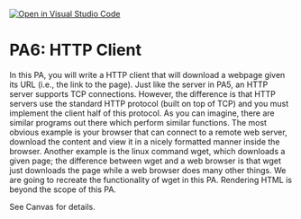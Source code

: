 [![Open in Visual Studio Code](https://classroom.github.com/assets/open-in-vscode-f059dc9a6f8d3a56e377f745f24479a46679e63a5d9fe6f495e02850cd0d8118.svg)](https://classroom.github.com/online_ide?assignment_repo_id=6555790&assignment_repo_type=AssignmentRepo)
# PA6: HTTP Client

In this PA, you will write a HTTP client that will download a webpage given its URL (i.e., the link to the page). Just like the server in PA5, an HTTP server supports TCP connections. However, the difference is that HTTP servers use the standard HTTP protocol (built on top of TCP) and you must implement the client half of this protocol. As you can imagine, there are similar programs out there which perform similar functions. The most obvious example is your browser that can connect to a remote web server, download the content and view it in a nicely formatted manner inside the browser. Another example is the linux command wget, which downloads a given page; the difference between wget and a web browser is that wget just downloads the page while a web browser does many other things.  We are going to recreate the functionality of wget in this PA.  Rendering HTML is beyond the scope of this PA. 

See Canvas for details. 
